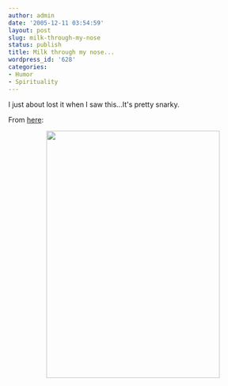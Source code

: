 ```yaml
---
author: admin
date: '2005-12-11 03:54:59'
layout: post
slug: milk-through-my-nose
status: publish
title: Milk through my nose...
wordpress_id: '628'
categories:
- Humor
- Spirituality
---
```

I just about lost it when I saw this...It's pretty snarky.

From <a href="http://occultdesign.blogspot.com/2005/12/golden-dawn-practitioners-game-card.html">here</a>:
<p align="center"><img width="350" height="500" src="http://www.zhangzhung.net/pics/Magic-Golden-Dawn-card.jpg" /></p>
